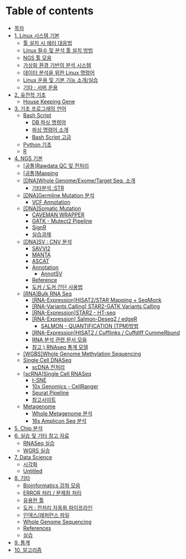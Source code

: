# Table of contents

* [목차](README.md)
* [1. Linux 시스템 기본](1.-linux/README.md)
  * [툴 설치 시 에러 대응법](1.-linux/undefined-3.md)
  * [Linux 필수 및 분석 툴 설치 방법](1.-linux/linux-2.md)
  * [NGS 툴 모음](1.-linux/ngs.md)
  * [가상화 환경 기반의 분석 시스템](1.-linux/undefined-1.md)
  * [데이터 분석을 위한 Linux 명령어](1.-linux/linux-1.md)
  * [Linux 운용 및 기본 기능 소개/실습](1.-linux/linux.md)
  * [기타 : 서버 운용](1.-linux/undefined.md)
* [2. 유전학 기초](2./README.md)
  * [House Keeping Gene](2./house-keeping-gene.md)
* [3. 기초 프로그래밍 언어](untitled-3/README.md)
  * [Bash Script](untitled-3/bash-script/README.md)
    * [DB 파싱 명령어](untitled-3/bash-script/db.md)
    * [파싱 명령어 소개](untitled-3/bash-script/undefined-1.md)
    * [Bash Script 고급](untitled-3/bash-script/untitled.md)
  * [Python 기초](untitled-3/python.md)
  * [R](untitled-3/untitled-1.md)
* [4. NGS 기본](untitled-2/README.md)
  * [\[공통\]Rawdata QC 및 전처리](untitled-2/untitled.md)
  * [\[공통\]Mapping](untitled-2/mapping.md)
  * [\[DNA\]Whole Genome/Exome/Target Seq. 소개](untitled-2/whole-genome-exome-traget-seq./README.md)
    * [기타분석 :STR](untitled-2/whole-genome-exome-traget-seq./str.md)
  * [\[DNA\]Germline Mutation 분석](untitled-2/germline/README.md)
    * [VCF Annotation](untitled-2/germline/vcf-annotation.md)
  * [\[DNA\]Somatic Mutation](untitled-2/somatic-mutation/README.md)
    * [CAVEMAN WRAPPER](untitled-2/somatic-mutation/caveman-wrapper.md)
    * [GATK - Mutect2 Pipeline](untitled-2/somatic-mutation/gatk-mutect2-pipeline.md)
    * [SignR](untitled-2/somatic-mutation/signr.md)
    * [실습과제](untitled-2/somatic-mutation/undefined.md)
  * [\[DNA\]SV : CNV 분석](untitled-2/sv-cnv/README.md)
    * [SAVVI2](untitled-2/sv-cnv/savvi2.md)
    * [MANTA](untitled-2/sv-cnv/manta.md)
    * [ASCAT](untitled-2/sv-cnv/ascat.md)
    * [Annotation](untitled-2/sv-cnv/annotation/README.md)
      * [AnnotSV](untitled-2/sv-cnv/annotation/annotsv.md)
    * [Reference](untitled-2/sv-cnv/reference.md)
    * [도커 / 도커 간단 사용법](untitled-2/sv-cnv/undefined.md)
  * [\[RNA\]Bulk RNA Seq](untitled-2/bulk-rna-seq/README.md)
    * [\[RNA-Expression\]HISAT2/STAR Mapping + SeqMonk](untitled-2/bulk-rna-seq/hisat2-mapping-+-seqmonk.md)
    * [\[RNA-Variants Calling\] STAR2-GATK Variants Calling](untitled-2/bulk-rna-seq/star.md)
    * [\[RNA-Expression\]STAR2 - HT-seq](untitled-2/bulk-rna-seq/untitled.md)
    * [\[RNA-Expression\] Salmon-Deseq2 / edgeR](untitled-2/bulk-rna-seq/rna_o-g/README.md)
      * [SALMON - QUANTIFICATION \(TPM\)방법](untitled-2/bulk-rna-seq/rna_o-g/salmon-quantification.md)
    * [\[RNA-Expression\]HISAT2 / Cufflinks / Cuffdiff CummeRbund](untitled-2/bulk-rna-seq/hisat2-cufflinks-cuffdiff.md)
    * [RNA 분석 관련 문서 모음](untitled-2/bulk-rna-seq/rna.md)
    * [참고 \) RNAseq 통계 모델](untitled-2/bulk-rna-seq/rnaseq.md)
  * [\[WGBS\]Whole Genome Methylation Sequencing](untitled-2/whole-genome-methylation-sequencing.md)
  * [Single Cell DNASeq](untitled-2/single-cell-dnaseq/README.md)
    * [scDNA 전처리](untitled-2/single-cell-dnaseq/scdna.md)
  * [\[scRNA\]Single Cell RNASeq](untitled-2/single-cell-rnaseq/README.md)
    * [t-SNE](untitled-2/single-cell-rnaseq/t-sne.md)
    * [10x Genomics - CellRanger](untitled-2/single-cell-rnaseq/10x-genomics-cellranger.md)
    * [Seurat Pipeline](untitled-2/single-cell-rnaseq/seurat-pipeline.md)
    * [참고사이트](untitled-2/single-cell-rnaseq/single-cell-rna.md)
  * [Metagenome](untitled-2/metagenome/README.md)
    * [Whole Metagenome 분석](untitled-2/metagenome/whole-metagenome-analysis.md)
    * [16s Amplicon Seq 분석](untitled-2/metagenome/16s-amplicon-seq.md)
* [5. Chip 분석](4.-chip.md)
* [6. 실습 및 기타 참고 자료](4./README.md)
  * [RNASeq 실습](4./untitled-1.md)
  * [WGRS 실습](4./untitled-4.md)
* [7. Data Science](untitled-1/README.md)
  * [시각화](untitled-1/untitled-1.md)
  * [Untitled](untitled-1/untitled.md)
* [8. 기타](untitled/README.md)
  * [Bioinformatics 강좌 모음](untitled/undefined-5.md)
  * [ERROR 처리 / 문제점 처리](untitled/error.md)
  * [유용한 툴](untitled/undefined-4.md)
  * [도커 : 전처리 자동화 파이프라인](untitled/undefined-3.md)
  * [인덱스/래퍼런스 파일](untitled/undefined.md)
  * [Whole Genome Sequencing](untitled/whole-genome-sequencing.md)
  * [References](untitled/undefined-2.md)
  * [실습](untitled/undefined-1.md)
* [9. 통계](9..md)
* [10. 알고리즘](10..md)


